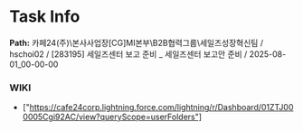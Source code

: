 # Task Info

**Path:** 카페24(주)\본사사업장\[CG]MI본부\B2B협력그룹\세일즈성장혁신팀 / hschoi02 / [283195] 세일즈센터 보고 준비 _ 세일즈센터 보고안 준비 / 2025-08-01_00-00-00

### WIKI
- ["https://cafe24corp.lightning.force.com/lightning/r/Dashboard/01ZTJ000005Cgi92AC/view?queryScope=userFolders"]

